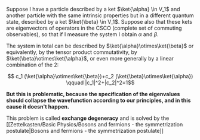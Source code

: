 Suppose I have a particle described by a ket $\ket{\alpha} \in V_1$ and another particle with the same intrinsic properties but in a different quantum state, described by a ket $\ket{\beta} \in V_1$.
Suppose also that these kets are eigenvectors of operators in the CSCO (complete set of commuting observables), so that if I measure the system I obtain $\alpha$ and $\beta$.

The system in total can be described by $\ket{\alpha}\otimes\ket{\beta}$ or equivalently, by the tensor product commutativity, by $\ket{\beta}\otimes\ket{\alpha}$, or even more generally by a linear combination of the 2:

$$ c_1 (\ket{\alpha}\otimes\ket{\beta})+c_2 (\ket{\beta}\otimes\ket{\alpha}) \qquad |c_1|^2+|c_2|^2=1$$

**But this is problematic, because the specification of the eigenvalues should collapse the wavefunction according to our principles, and in this cause it doesn't happen.**

This problem is called **exchange degeneracy** and is solved by the [[Zettelkasten/Basic Physics/Bosons and fermions - the symmetrization postulate|Bosons and fermions - the symmetrization postulate]]
